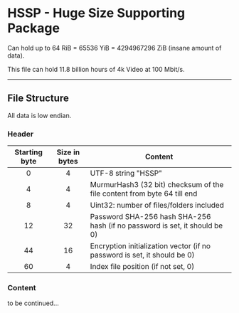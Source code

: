 # HSSP - Huge Size Supporting Package

Can hold up to 64 RiB = 65536 YiB = 4294967296 ZiB (insane amount of data).

This file can hold 11.8 billion hours of 4k Video at 100 Mbit/s.

---
## File Structure

All data is low endian.

### Header
| Starting byte | Size in bytes | Content                                                                    |
|:-------------:|:-------------:|----------------------------------------------------------------------------|
|       0       |       4       | UTF-8 string "HSSP"                                                        |
|       4       |       4       | MurmurHash3 (32 bit) checksum of the file content from byte 64 till end    |
|       8       |       4       | Uint32: number of files/folders included                                   |
|       12      |       32      | Password SHA-256 hash SHA-256 hash (if no password is set, it should be 0) |
|       44      |       16      | Encryption initialization vector (if no password is set, it should be 0)   |
|       60      |       4       | Index file position (if not set, 0)                                        |

### Content



to be continued...
